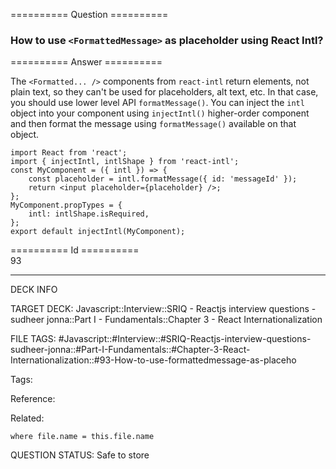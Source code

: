 ========== Question ==========  

### How to use `<FormattedMessage>` as placeholder using React Intl?  

========== Answer ==========  

The `<Formatted... />` components from `react-intl` return elements, not plain text, so they can't be used for placeholders, alt text, etc. In that case, you should use lower level API `formatMessage()`. You can inject the `intl` object into your component using `injectIntl()` higher-order component and then format the message using `formatMessage()` available on that object.

<!-- codeblock-start -->
<pre><code class="hljs language-jsx"><span class="hljs-keyword">import</span> <span class="hljs-title class_">React</span> <span class="hljs-keyword">from</span> <span class="hljs-string">'react'</span>;
<span class="hljs-keyword">import</span> { injectIntl, intlShape } <span class="hljs-keyword">from</span> <span class="hljs-string">'react-intl'</span>;
<span class="hljs-keyword">const</span> <span class="hljs-title function_">MyComponent</span> = (<span class="hljs-params">{ intl }</span>) => {
    <span class="hljs-keyword">const</span> placeholder = intl.<span class="hljs-title function_">formatMessage</span>({ <span class="hljs-attr">id</span>: <span class="hljs-string">'messageId'</span> });
    <span class="hljs-keyword">return</span> <span class="xml"><span class="hljs-tag">&#x3C;<span class="hljs-name">input</span> <span class="hljs-attr">placeholder</span>=<span class="hljs-string">{placeholder}</span> /></span></span>;
};
<span class="hljs-title class_">MyComponent</span>.<span class="hljs-property">propTypes</span> = {
    <span class="hljs-attr">intl</span>: intlShape.<span class="hljs-property">isRequired</span>,
};
<span class="hljs-keyword">export</span> <span class="hljs-keyword">default</span> <span class="hljs-title function_">injectIntl</span>(<span class="hljs-title class_">MyComponent</span>);
</code></pre>
<!-- codeblock-end -->

========== Id ==========  
93

---

DECK INFO

TARGET DECK: Javascript::Interview::SRIQ - Reactjs interview questions - sudheer jonna::Part I - Fundamentals::Chapter 3 - React Internationalization

FILE TAGS: #Javascript::#Interview::#SRIQ-Reactjs-interview-questions-sudheer-jonna::#Part-I-Fundamentals::#Chapter-3-React-Internationalization::#93-How-to-use-formattedmessage-as-placeho

Tags:

Reference:

Related:

```dataview
where file.name = this.file.name
```
QUESTION STATUS: Safe to store
